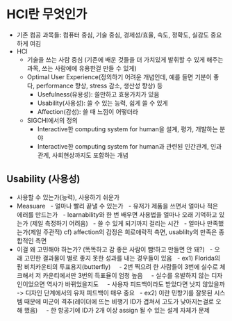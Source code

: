 # HCI란 무엇인가
 - 기존 컴공 과목들: 컴퓨터 중심, 기술 중심, 경제성/효율, 속도, 정확도, 실감도 중요하게 여김
 - HCI
   - 기술을 쓰는 사람 중심 (기존에 배운 것들을 더 가치있게 발휘할 수 있게 해주는 과목, 쓰는 사람에에 유용한걸 만들 수 있게)
   - Optimal User Experience(정의하기 어려운 개념인데, 예를 들면 기분이 좋다, performance 향상, stress 감소, 생산성 향상) 등
     - Usefulness(유용성): 쓸만하고 효용가치가 있음
     - Usability(사용성): 쓸 수 있는 능력, 쉽게 쓸 수 있게
     - Affection(감성): 쓸 때 느낌이 어떻더라
   - SIGCHI에서의 정의
     - Interactive한 computing system for human을 설계, 평가, 개발하는 분야
     - Interactive한 computing system for human과 관련된 인간관계, 인과관계, 사회현상까지도 포함하는 개념
     
## Usability (사용성)
 - 사용할 수 있는가(능력), 사용하기 쉬운가
 - Measuare
   - 얼마나 빨리 끝낼 수 있는가
   - 유저가 제품을 쓰면서 얼마나 적은 에러를 만드는가
   - learnability와 한 번 배우면 사용법을 얼마나 오래 기억하고 있는가 (제일 측정하기 어려움)
   - 쓸 수 있게 되기까지 걸리는 시간
   - 얼마나 만족했는가(제일 주관적) cf) affection의 감정은 희로애락적 측면, usablilty의 만족은 종합적인 측면
 - 이걸 왜 고민해야 하는가? (똑똑하고 감 좋은 사람이 빰!하고 만들면 안 돼?)
   - 오래 고민한 결과물이 별로 좋지 못한 성과를 내는 경우들이 있음
   - ex1) Florida의 팜 비치카운티의 투표용지(butterfly)
     - 2번 찍으려 한 사람들이 3번에 실수로 체크해서 저 카운티에서만 3번의 득표율이 엄청 높음
     - 실수를 유발하지 않는 디자인이었으면 역사가 바뀌었을지도
     - 사용자 피드백이라도 받았다면 낫지 않았을까 -> 디자인 단계에서의 유저 피드백이 매우 중요
   - ex2) 이란 민항기를 잘못된 시스템 때문에 미군이 격추(레이더에 뜨는 비행기 ID가 겹쳐서 고도가 낮아지는걸로 오해 했음)
     - 한 항공기에 ID가 2개 이상 assign 될 수 있는 설계 자체가 문제
     
